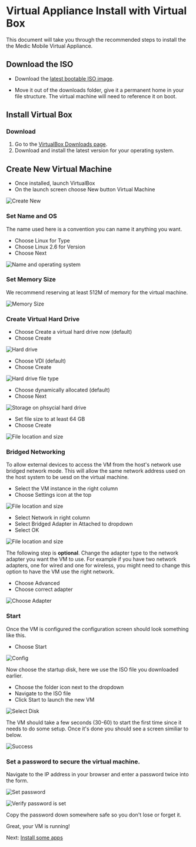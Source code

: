 # Virtual Appliance Install with Virtual Box

This document will take you through the recommended steps to install the 
the Medic Mobile Virtual Appliance.

## Download the ISO

* Download the [latest bootable ISO image](http://dev.medicmobile.org/downloads/mmva/).

* Move it out of the downloads folder, give it a permanent home in your file
  structure.  The virtual machine will need to reference it on boot.

## Install Virtual Box

### Download 

1. Go to the [VirtualBox Downloads page](https://www.virtualbox.org/wiki/Downloads).
2. Download and install the latest version for your operating system.

## Create New Virtual Machine

* Once installed, launch VirtualBox
* On the launch screen choose New button Virtual Machine

![Create New](img/vbox/create_new.png)

### Set Name and OS

The name used here is a convention you can name it anything you want.  

* Choose Linux for Type
* Choose Linux 2.6 for Version
* Choose Next

![Name and operating system](img/vbox/name_and_os.png)

### Set Memory Size

We recommend reserving at least 512M of memory for the virtual machine.

![Memory Size](img/vbox/set_memory_size.png)

### Create Virtual Hard Drive

* Choose Create a virtual hard drive now (default)
* Choose Create

![Hard drive](img/vbox/create_hard_drive.png)

* Choose VDI (default)
* Choose Create

![Hard drive file type](img/vbox/file_type.png)

* Choose dynamically allocated (default)
* Choose Next

![Storage on phsycial hard drive](img/vbox/dynamically_allocated.png)

* Set file size to at least 64 GB
* Choose Create

![File location and size](img/vbox/file_size_64G.png)

### Bridged Networking

To allow external devices to access the VM from the host's network use bridged network mode.  This will allow the same network address used on the host system to be uesd on the virtual machine.

* Select the VM instance in the right column
* Choose Settings icon at the top

![File location and size](img/vbox/choose_settings.png)

* Select Network in right column
* Select Bridged Adapter in Attached to dropdown
* Select OK

![File location and size](img/vbox/choose_bridged_adapter1.png)

The following step is **optional**.  Change the adapter type to the network adapter you want the VM to use.  For example if you have two network adapters, one for wired and one for wireless, you might need to change this option to have the VM use the right network.

* Choose Advanced
* Choose correct adapter

![Choose Adapter](img/vbox/choose_adapter_type.png)

### Start

Once the VM is configured the configuration screen should look something like this.

* Choose Start

![Config](img/vbox/ready.png)

Now choose the startup disk, here we use the ISO file you downloaded earlier.

* Choose the folder icon next to the dropdown
* Navigate to the ISO file
* Click Start to launch the new VM

![Select Disk](img/vbox/select_disk.png)

The VM should take a few seconds (30-60) to start the first time since it needs to do some setup.  Once it's done you should see a screen similiar to below.

![Success](img/vbox/success.png)

### Set a password to secure the virtual machine.

Navigate to the IP address in your browser and enter a password twice into the form.

![Set password](img/vm/set_password.png)

![Verify password is set](img/vm/verify_password_set.png)

Copy the password down somewhere safe so you don't lose or forget it.

Great, your VM is running! 

Next: [Install some apps](garden.md)
